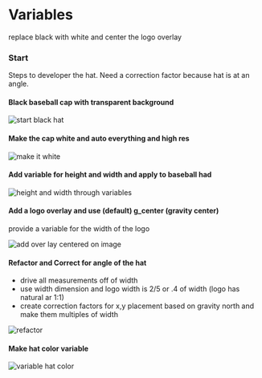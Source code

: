 # Variables

replace black with white
and center the logo overlay

### Start

Steps to developer the hat.  Need a correction factor because hat is at an angle.

#### Black baseball cap with transparent background
![start black hat](https://res.cloudinary.com/cloudinary-training/image/upload//baseball-cap.png)

#### Make the cap white and auto everything and high res
![make it white](https://res.cloudinary.com/cloudinary-training/image/upload/e_replace_color:ffffff:30:111111,dpr_2.0,f_auto,q_auto/baseball-cap)

#### Add variable for height and width and apply to baseball had
![height and width through variables](https://res.cloudinary.com/cloudinary-training/image/upload/$horizontal_500,$vertical_500,h_$vertical,w_$horizontal,c_fit,e_replace_color:ffffff:30:111111,dpr_2.0,f_auto,q_auto/baseball-cap)

#### Add a logo overlay and use (default) g_center (gravity center) 
provide a variable for the width of the logo

![add over lay centered on image](https://res.cloudinary.com/cloudinary-training/image/upload/$horizontal_500,$vertical_500,$logowidth_200,w_$horizontal,h_$vertical,c_fit,e_replace_color:ffffff:30:111111,dpr_2.0,f_auto,q_auto/l_logo-big,c_scale,w_$logowidth,g_center,f_auto,q_auto/baseball-cap)

#### Refactor and Correct for angle of the hat
* drive all measurements off of width
* use width dimension and logo width is 2/5 or .4 of width (logo has natural ar 1:1)
* create correction factors for x,y placement based on gravity north and make them multiples of width

![refactor](https://res.cloudinary.com/cloudinary-training/image/upload/$width_500,$correctx_0.04,$correcty_0.1,$logoscalar_0.4/c_scale,w_$width/c_fit,g_north,l_logo-big,w_$width_mul_$logoscalar,x_$width_mul_$correctx,y_$width_mul_$correcty,f_auto,q_auto/dpr_2.0,e_replace_color:ffffff:30:111111,f_auto,q_auto/baseball-cap)

#### Make hat color variable

![variable hat color](https://res.cloudinary.com/cloudinary-training/image/upload/$width_500,$correctx_0.04,$correcty_0.1,$logoscalar_0.4,$color_!ffffff!/c_scale,w_$width/c_fit,g_north,l_logo-big,w_$width_mul_$logoscalar,x_$width_mul_$correctx,y_$width_mul_$correcty,f_auto,q_auto/dpr_2.0,e_replace_color:$color:30:111111,f_auto,q_auto/baseball-cap)




